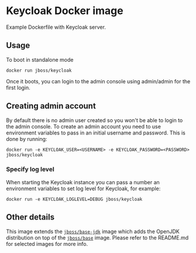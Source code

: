 # Keycloak Docker image

Example Dockerfile with Keycloak server.

## Usage

To boot in standalone mode

    docker run jboss/keycloak

Once it boots, you can login to the admin console using admin/admin for the first login.

## Creating admin account

By default there is no admin user created so you won't be able to login to the admin console. To create an admin account you need to use environment variables to pass in an initial username and password. This is done by running:

    docker run -e KEYCLOAK_USER=<USERNAME> -e KEYCLOAK_PASSWORD=<PASSWORD> jboss/keycloak

### Specify log level

When starting the Keycloak instance you can pass a number an environment variables to set log level for Keycloak, for example:

    docker run -e KEYCLOAK_LOGLEVEL=DEBUG jboss/keycloak

## Other details

This image extends the [`jboss/base-jdk`](https://github.com/JBoss-Dockerfiles/base-jdk) image which adds the OpenJDK distribution on top of the [`jboss/base`](https://github.com/JBoss-Dockerfiles/base) image. Please refer to the README.md for selected images for more info.
